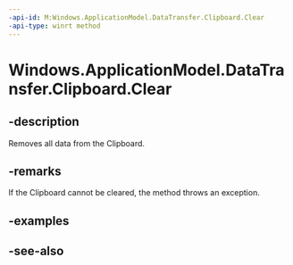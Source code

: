 ```yaml
---
-api-id: M:Windows.ApplicationModel.DataTransfer.Clipboard.Clear
-api-type: winrt method
---
```


<!-- Method syntax
public void Clear()
-->

# Windows.ApplicationModel.DataTransfer.Clipboard.Clear

## -description
Removes all data from the Clipboard.

## -remarks
If the Clipboard cannot be cleared, the method throws an exception.

## -examples

## -see-also
